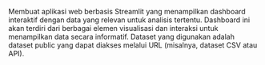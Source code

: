 Membuat aplikasi web berbasis Streamlit yang menampilkan dashboard interaktif dengan data yang relevan untuk analisis tertentu.
Dashboard ini akan terdiri dari berbagai elemen visualisasi dan interaksi untuk menampilkan data secara informatif.
Dataset yang digunakan adalah dataset public yang dapat diakses melalui URL (misalnya, dataset CSV atau API).
